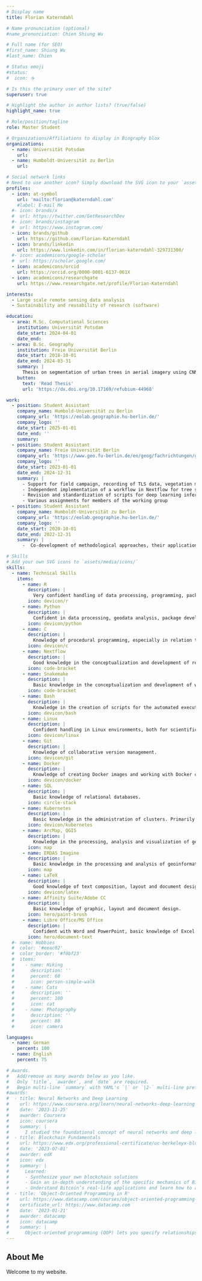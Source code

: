 ```yaml
---
# Display name
title: Florian Katerndahl

# Name pronunciation (optional)
#name_pronunciation: Chien Shiung Wu

# Full name (for SEO)
#first_name: Shiung Wu
#last_name: Chien

# Status emoji
#status:
#  icon: ☕️

# Is this the primary user of the site?
superuser: true

# Highlight the author in author lists? (true/false)
highlight_name: true

# Role/position/tagline
role: Master Student

# Organizations/Affiliations to display in Biography blox
organizations:
  - name: Universität Potsdam
    url: 
  - name: Humboldt-Universität zu Berlin
    url: 

# Social network links
# Need to use another icon? Simply download the SVG icon to your `assets/media/icons/` folder.
profiles:
  - icon: at-symbol
    url: 'mailto:florian@katerndahl.com'
    #label: E-mail Me
  #- icon: brands/x
  #  url: https://twitter.com/GetResearchDev
  #- icon: brands/instagram
  #  url: https://www.instagram.com/
  - icon: brands/github
    url: https://github.com/Florian-Katerndahl
  - icon: brands/linkedin
    url: https://www.linkedin.com/in/florian-katerndahl-329731300/
  #- icon: academicons/google-scholar
  #  url: https://scholar.google.com/
  - icon: academicons/orcid
    url: https://orcid.org/0000-0001-6137-061X
  - icon: academicons/researchgate
    url: https://www.researchgate.net/profile/Florian-Katerndahl

interests:
  - Large scale remote sensing data analysis
  - Sustainability and reusability of research (software)

education:
  - area: M.Sc. Computational Sciences
    institution: Universität Potsdam
    date_start: 2024-04-01
    date_end: 
  - area: B.Sc. Geography
    institution: Freie Universität Berlin
    date_start: 2018-10-01
    date_end: 2024-03-31
    summary: |
      Thesis on segmentation of urban trees in aerial imagery using CNNs fine-tuned with synthetic training data. Supervised by [Prof. Dr. Fabian Fassnacht](https://www.geo.fu-berlin.de/en/geog/fachrichtungen/geoinformatik/mitarbeiter/ffassnacht/index.html) and [Dr. Marion Stellmes](https://www.geo.fu-berlin.de/en/geog/fachrichtungen/geoinformatik/mitarbeiter/mstellmes/index.html).
    button:
      text: 'Read Thesis'
      url: 'https://dx.doi.org/10.17169/refubium-44968'

work:
  - position: Student Assistant
    company_name: Humbold-Universität zu Berlin
    company_url: 'https://eolab.geographie.hu-berlin.de/'
    company_logo: ''
    date_start: 2025-01-01
    date_end: ''
    summary:
  - position: Student Assistant
    company_name: Freie Universität Berlin
    company_url: 'https://www.geo.fu-berlin.de/en/geog/fachrichtungen/geoinformatik/index.html'
    company_logo: ''
    date_start: 2023-01-01
    date_end: 2024-12-31
    summary: |
      - Support for field campaign, recording of TLS data, vegetation mapping
      - Independent implementation of a workflow in Nextflow for tree species classification on the basis of provided DL models as well as setup and management of a Kubernetes cluster on EO-Lab
      - Revision and standardization of scripts for deep learning inference
      - Various assignments for members of the working group
  - position: Student Assistant
    company_name: Humboldt-Universität zu Berlin
    company_url: 'https://eolab.geographie.hu-berlin.de/'
    company_logo: ''
    date_start: 2020-10-01
    date_end: 2022-12-31
    summary: |
      -  Co-development of methodological approaches, their application and independent implementation of a remote sensing analysis workflow in *Nextflow*

# Skills
# Add your own SVG icons to `assets/media/icons/`
skills:
  - name: Technical Skills
    items:
      - name: R
        description: |
          Very confident handling of data processing, programming, package development, geodata analysis and visualization and visualization as well as confident handling of statistical evaluation methods.
        icon: devicon/r
      - name: Python
        description: |
          Confident in data processing, geodata analysis, package development and object-oriented programming.
        icon: devicon/python
      - name: C
        description: |
          Knowledge of procedural programming, especially in relation to geodata (GDAL/OGR).
        icon: devicon/c
      - name: Nextflow
        description: |
          Good knowledge in the conceptualization and development of remote sensing analysis workflows and their adaptation for different computing environments.
        icon: code-bracket
      - name: Snakemake
        description: |
          Basic knowledge in the conceptualization and development of workflows and their adaptation for different computing environments.
        icon: code-bracket
      - name: Bash
        description: |
          Knowledge in the creation of scripts for the automated execution of complex workflows in Linux environments.
        icon: devicon/bash
      - name: Linux
        description: |
          Confident handling in Linux environments, both for scientific work processes and in everyday use.
        icon: devicon/linux
      - name: Git
        description: |
          Knowledge of collaborative version management.
        icon: devicon/git
      - name: Docker
        description: |
          Knowledge of creating Docker images and working with Docker containers.
        icon: devicon/docker
      - name: SQL
        description: |
          Basic knowledge of relational databases.
        icon: circle-stack
      - name: Kubernetes
        description: |
          Basic knowledge in the administration of clusters. Primarily in the cloud environment "EO-Lab".
        icon: devicon/kubernetes
      - name: ArcMap, QGIS
        description: |
          Knowledge in the processing, analysis and visualization of geoinformation.
        icon: map
      - name: ERDAS Imagine
        description: |
          Basic knowledge in the processing and analysis of geoinformation.
        icon: map
      - name: LaTeX
        description: |
          Good knowledge of text composition, layout and document design.
        icon: devicon/latex
      - name: Affinity Suite/Adobe CC
        description: |
          Basic knowledge of graphic, layout and document design.
        icon: hero/paint-brush
      - name: Libre Office/MS Office
        description: |
          Confident with Word and PowerPoint, basic knowledge of Excel.
        icon: hero/document-text
  #- name: Hobbies
  #  color: '#eeac02'
  #  color_border: '#f0bf23'
  #  items:
  #    - name: Hiking
  #      description: ''
  #      percent: 60
  #      icon: person-simple-walk
  #    - name: Cats
  #      description: ''
  #      percent: 100
  #      icon: cat
  #    - name: Photography
  #      description: ''
  #      percent: 80
  #      icon: camera

languages:
  - name: German
    percent: 100
  - name: English
    percent: 75

# Awards.
#   Add/remove as many awards below as you like.
#   Only `title`, `awarder`, and `date` are required.
#   Begin multi-line `summary` with YAML's `|` or `|2-` multi-line prefix and indent 2 spaces below.
#awards:
#  - title: Neural Networks and Deep Learning
#    url: https://www.coursera.org/learn/neural-networks-deep-learning
#    date: '2023-11-25'
#    awarder: Coursera
#    icon: coursera
#    summary: |
#      I studied the foundational concept of neural networks and deep learning. By the end, I was familiar with the significant technological trends driving the rise of deep learning; build, train, and apply fully connected deep neural networks; implement efficient (vectorized) neural networks; identify key parameters in a neural network’s architecture; and apply deep learning to your own applications.
#  - title: Blockchain Fundamentals
#    url: https://www.edx.org/professional-certificate/uc-berkeleyx-blockchain-fundamentals
#    date: '2023-07-01'
#    awarder: edX
#    icon: edx
#    summary: |
#      Learned:
#      - Synthesize your own blockchain solutions
#      - Gain an in-depth understanding of the specific mechanics of Bitcoin
#      - Understand Bitcoin’s real-life applications and learn how to attack and destroy Bitcoin, Ethereum, smart contracts and Dapps, and alternatives to Bitcoin’s Proof-of-Work consensus algorithm
#  - title: 'Object-Oriented Programming in R'
#    url: https://www.datacamp.com/courses/object-oriented-programming-with-s3-and-r6-in-r
#    certificate_url: https://www.datacamp.com
#    date: '2023-01-21'
#    awarder: datacamp
#    icon: datacamp
#    summary: |
#      Object-oriented programming (OOP) lets you specify relationships between functions and the objects that they can act on, helping you manage complexity in your code. This is an intermediate level course, providing an introduction to OOP, using the S3 and R6 systems. S3 is a great day-to-day R programming tool that simplifies some of the functions that you write. R6 is especially useful for industry-specific analyses, working with web APIs, and building GUIs.
---
```


## About Me

Welcome to my website.
